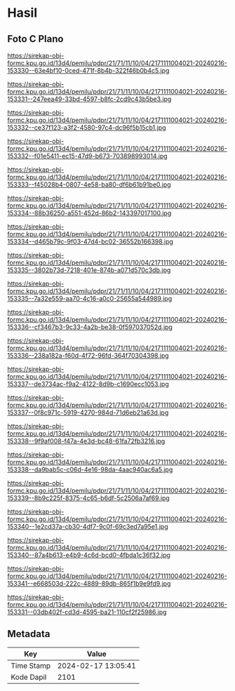 # Hasil

## Foto C Plano

https://sirekap-obj-formc.kpu.go.id/13d4/pemilu/pdpr/21/71/11/10/04/2171111004021-20240216-153330--63e4bf10-0ced-471f-8b4b-322f46b0b4c5.jpg

https://sirekap-obj-formc.kpu.go.id/13d4/pemilu/pdpr/21/71/11/10/04/2171111004021-20240216-153331--247eea49-33bd-4597-b8fc-2cd9c43b5be3.jpg

https://sirekap-obj-formc.kpu.go.id/13d4/pemilu/pdpr/21/71/11/10/04/2171111004021-20240216-153332--ce37f123-a3f2-4580-97c4-dc96f5b15cb1.jpg

https://sirekap-obj-formc.kpu.go.id/13d4/pemilu/pdpr/21/71/11/10/04/2171111004021-20240216-153332--f01e5411-ec15-47d9-b673-703898993014.jpg

https://sirekap-obj-formc.kpu.go.id/13d4/pemilu/pdpr/21/71/11/10/04/2171111004021-20240216-153333--f45028b4-0807-4e58-ba80-df6b61b91be0.jpg

https://sirekap-obj-formc.kpu.go.id/13d4/pemilu/pdpr/21/71/11/10/04/2171111004021-20240216-153334--88b36250-a551-452d-86b2-143397017100.jpg

https://sirekap-obj-formc.kpu.go.id/13d4/pemilu/pdpr/21/71/11/10/04/2171111004021-20240216-153334--d465b79c-9f03-47d4-bc02-36552b166398.jpg

https://sirekap-obj-formc.kpu.go.id/13d4/pemilu/pdpr/21/71/11/10/04/2171111004021-20240216-153335--3802b73d-7218-401e-874b-a071d570c3db.jpg

https://sirekap-obj-formc.kpu.go.id/13d4/pemilu/pdpr/21/71/11/10/04/2171111004021-20240216-153335--7a32e559-aa70-4c16-a0c0-25655a544989.jpg

https://sirekap-obj-formc.kpu.go.id/13d4/pemilu/pdpr/21/71/11/10/04/2171111004021-20240216-153336--cf3467b3-9c33-4a2b-be38-0f597037052d.jpg

https://sirekap-obj-formc.kpu.go.id/13d4/pemilu/pdpr/21/71/11/10/04/2171111004021-20240216-153336--238a182a-f60d-4f72-96fd-364f70304398.jpg

https://sirekap-obj-formc.kpu.go.id/13d4/pemilu/pdpr/21/71/11/10/04/2171111004021-20240216-153337--de3734ac-f9a2-4122-8d9b-c1690ecc1053.jpg

https://sirekap-obj-formc.kpu.go.id/13d4/pemilu/pdpr/21/71/11/10/04/2171111004021-20240216-153337--0f8c971c-5919-4270-984d-71d6eb21a63d.jpg

https://sirekap-obj-formc.kpu.go.id/13d4/pemilu/pdpr/21/71/11/10/04/2171111004021-20240216-153338--9f9af008-f47a-4e3d-bc48-61fa72fb3216.jpg

https://sirekap-obj-formc.kpu.go.id/13d4/pemilu/pdpr/21/71/11/10/04/2171111004021-20240216-153338--da9bab5c-c06d-4e16-98da-4aac940ac6a5.jpg

https://sirekap-obj-formc.kpu.go.id/13d4/pemilu/pdpr/21/71/11/10/04/2171111004021-20240216-153339--8b9c225f-8375-4c65-b6df-5c2506a7af69.jpg

https://sirekap-obj-formc.kpu.go.id/13d4/pemilu/pdpr/21/71/11/10/04/2171111004021-20240216-153340--1e2cd37a-cb30-4df7-9c0f-69c3ed7a95e1.jpg

https://sirekap-obj-formc.kpu.go.id/13d4/pemilu/pdpr/21/71/11/10/04/2171111004021-20240216-153340--87a4b613-e4b9-4c6d-bcd0-4fbda1c36f32.jpg

https://sirekap-obj-formc.kpu.go.id/13d4/pemilu/pdpr/21/71/11/10/04/2171111004021-20240216-153341--e668503d-222c-4889-89db-865f1b9e9fd9.jpg

https://sirekap-obj-formc.kpu.go.id/13d4/pemilu/pdpr/21/71/11/10/04/2171111004021-20240216-153331--03db402f-cd3d-4595-ba21-110cf2f25986.jpg


## Metadata

| Key        | Value               |
| ---------- | ------------------- |
| Time Stamp | 2024-02-17 13:05:41 |
| Kode Dapil | 2101                |



